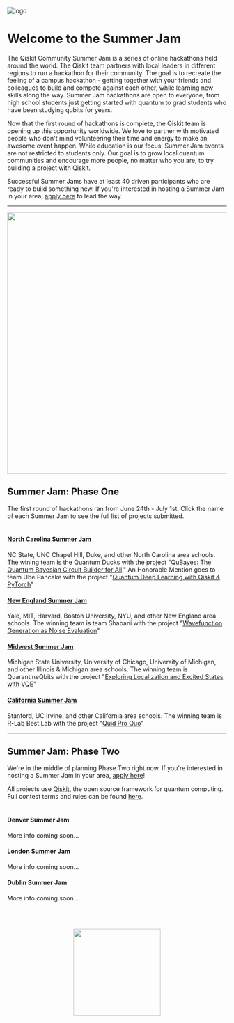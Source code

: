 ![logo](https://github.com/qiskit-community/qiskit-summer-jam-20/blob/master/BannerImages_small.png)

# Welcome to the Summer Jam

The Qiskit Community Summer Jam is a series of online hackathons held around the world. The Qiskit team partners with local leaders in different regions to run a hackathon for their community. The goal is to recreate the feeling of a campus hackathon - getting together with your friends and colleagues to build and compete against each other, while learning new skills along the way. Summer Jam hackathons are open to everyone, from high school students just getting started with quantum to grad students who have been studying qubits for years. 

Now that the first round of hackathons is complete, the Qiskit team is opening up this opportunity worldwide. We love to partner with motivated people who don't mind volunteering their time and energy to make an awesome event happen. While education is our focus, Summer Jam events are not restricted to students only. Our goal is to grow local quantum communities and encourage more people, no matter who you are, to try building a project with Qiskit.

Successful Summer Jams have at least 40 driven participants who are ready to build something new. If you're interested in hosting a Summer Jam in your area, [apply here](https://airtable.com/shrSYigs5jgG06ekw) to lead the way.


-----

<p align="center">
  <img width="600" src="https://github.com/qiskit-community/qiskit-summer-jam-20/blob/master/CommunityJam_Map-01compress.png">
</p>



## Summer Jam: Phase One

The first round of hackathons ran from June 24th - July 1st. Click the name of each Summer Jam to see the full list of projects submitted. 
<br></br>

#### [North Carolina Summer Jam](https://www.hackerearth.com/challenges/hackathon/qiskit-community-summer-jam-north-carolina/submissions/#submissions) 
NC State, UNC Chapel Hill, Duke, and other North Carolina area schools. The wining team is the Quantum Ducks with the project "[QuBayes: The Quantum Bayesian Circuit Builder for All](https://www.hackerearth.com/challenges/hackathon/qiskit-community-summer-jam-north-carolina/dashboard/206c523/submission/)." An Honorable Mention goes to team Ube Pancake with the project "[Quantum Deep Learning with Qiskit & PyTorch](https://www.hackerearth.com/challenges/hackathon/qiskit-community-summer-jam-north-carolina/dashboard/3035876/submission/)"

#### [New England Summer Jam](https://qiskit-community-summer-jam-new-england.hackerearth.com/challenges/hackathon/qiskit-community-summer-jam-boston/submissions/#submissions) 
Yale, MIT, Harvard, Boston University, NYU, and other New England area schools. The winning team is team Shabani with the project "[Wavefunction Generation as Noise Evaluation](https://qiskit-community-summer-jam-new-england.hackerearth.com/challenges/hackathon/qiskit-community-summer-jam-boston/dashboard/bbe981b/submission/)"

#### [Midwest Summer Jam](https://www.hackerearth.com/challenges/hackathon/qiskit-community-summer-jam-mid-west/submissions/#submissions) 
Michigan State University, University of Chicago, University of Michigan, and other Illinois & Michigan area schools. The winning team is QuarantineQbits with the project "[Exploring Localization and Excited States with VQE](https://www.hackerearth.com/challenges/hackathon/qiskit-community-summer-jam-mid-west/dashboard/6870e6a/submission/)" 

#### [California Summer Jam](https://www.hackerearth.com/challenges/hackathon/qiskit-community-summer-jam-california/submissions/#submissions) 
Stanford, UC Irvine, and other California area schools. The winning team is R-Lab Best Lab with the project "[Quid Pro Quo](https://www.hackerearth.com/challenges/hackathon/qiskit-community-summer-jam-california/dashboard/c446276/submission/)"


-----


## Summer Jam: Phase Two

We're in the middle of planning Phase Two right now. If you're interested in hosting a Summer Jam in your area, [apply here](https://airtable.com/shrSYigs5jgG06ekw)!

All projects use [Qiskit](https://qiskit.org), the open source framework for quantum computing. Full contest terms and rules can be found [here](https://www.hackerearth.com/challenges/hackathon/qiskit-community-summer-jam-north-carolina/rules/#rules).
<br></br>

#### Denver Summer Jam 
More info coming soon...

#### London Summer Jam 
More info coming soon...

#### Dublin Summer Jam 
More info coming soon...


<br></br>

<p align="center">
  <img width="200" height="200" src="https://github.com/qiskit-community/qiskit-summer-jam-20/blob/master/CommunitySummerJam_Maps_Logos_Icons-22.png">
</p>
